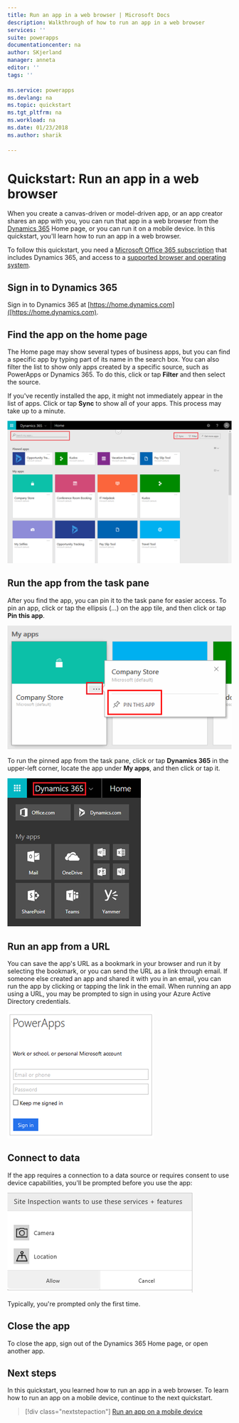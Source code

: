 ```yaml
---
title: Run an app in a web browser | Microsoft Docs
description: Walkthrough of how to run an app in a web browser
services: ''
suite: powerapps
documentationcenter: na
author: SKjerland
manager: anneta
editor: ''
tags: ''

ms.service: powerapps
ms.devlang: na
ms.topic: quickstart
ms.tgt_pltfrm: na
ms.workload: na
ms.date: 01/23/2018
ms.author: sharik

---
```

# Quickstart: Run an app in a web browser
When you create a canvas-driven or model-driven app, or an app creator shares an app with you, you can run that app in a web browser from the [Dynamics 365](https://home.dynamics.com) Home page, or you can run it on a mobile device. In this quickstart, you'll learn how to run an app in a web browser.

To follow this quickstart, you need a [Microsoft Office 365 subscription](https://signup.microsoft.com/Signup?OfferId=467eab54-127b-42d3-b046-3844b860bebf&dl=O365_BUSINESS_PREMIUM&ali=1) that includes Dynamics 365, and access to a [supported browser and operating system](limits-and-config.md).

## Sign in to Dynamics 365
Sign in to Dynamics 365 at [https://home.dynamics.com]([https://home.dynamics.com).

## Find the app on the home page
The Home page may show several types of business apps, but you can find a specific app by typing part of its name in the search box. You can also filter the list to show only apps created by a specific source, such as PowerApps or Dynamics 365. To do this, click or tap **Filter** and then select the source.

If you've recently installed the app, it might not immediately appear in the list of apps. Click or tap **Sync** to show all of your apps. This process may take up to a minute.

![](./media/run-app-browser/dynamics-365-home.png)

## Run the app from the task pane
After you find the app, you can pin it to the task pane for easier access. To pin an app, click or tap the ellipsis (...) on the app tile, and then click or tap **Pin this app**.

![](./media/run-app-browser/homepage-pin.png)

To run the pinned app from the task pane, click or tap **Dynamics 365** in the upper-left corner, locate the app under **My apps**, and then click or tap it.

![](./media/run-app-browser/taskpane.png)

## Run an app from a URL
You can save the app's URL as a bookmark in your browser and run it by selecting the bookmark, or you can send the URL as a link through email. If someone else created an app and shared it with you in an email, you can run the app by clicking or tapping the link in the email. When running an app using a URL, you may be prompted to sign in using your Azure Active Directory credentials.

![](./media/run-app-browser/web-login.png)

## Connect to data
If the app requires a connection to a data source or requires consent to use device capabilities, you'll be prompted before you use the app:  

![Connection](./media/run-app-browser/app-connection.png)

Typically, you're prompted only the first time.

## Close the app
To close the app, sign out of the Dynamics 365 Home page, or open another app.

## Next steps
In this quickstart, you learned how to run an app in a web browser. To learn how to run an app on a mobile device, continue to the next quickstart.

> [!div class="nextstepaction"]
> [Run an app on a mobile device](run-app-client.md)
